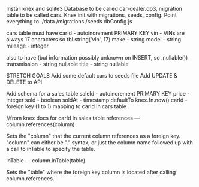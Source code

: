 Install knex and sqlite3 Database to be called car-dealer.db3, migration table to be called cars. Knex init with migrations, seeds, config. Point everything to ./data /migrations /seeds dbConfig.js

cars table must have carId - autoincrement PRIMARY KEY vin - VINs are always 17 characters so tbl.string('vin', 17) make - string model - string mileage - integer

also to have (but information possibly unknown on INSERT, so .nullable()) transmission - string nullable title - string nullable

STRETCH GOALS Add some default cars to seeds file Add UPDATE & DELETE to API

Add schema for a sales table saleId - autoincrement PRIMARY KEY price - integer sold - boolean soldAt - timestamp defaultTo knex.fn.now() carId - foreign key (1 to 1) mapping to carId in cars table

//from knex docs for carId in sales table references — column.references(column)

Sets the "column" that the current column references as a foreign key. "column" can either be "." syntax, or just the column name followed up with a call to inTable to specify the table.

inTable — column.inTable(table)

Sets the "table" where the foreign key column is located after calling column.references.

